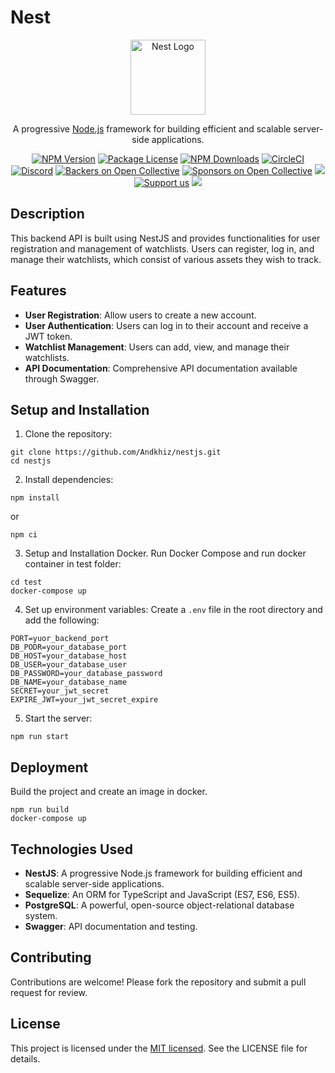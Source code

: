 # Nest
<p align="center">
  <a href="https://nestjs.com/" target="blank"><img src="https://nestjs.com/img/logo-small.svg" width="120" alt="Nest Logo" /></a>
</p>

[circleci-image]: https://img.shields.io/circleci/build/github/nestjs/nest/master?token=abc123def456
[circleci-url]: https://circleci.com/gh/nestjs/nest

  <p align="center">A progressive <a href="https://nodejs.org" target="_blank">Node.js</a> framework for building efficient and scalable server-side applications.</p>
    <p align="center">
<a href="https://www.npmjs.com/~nestjscore" target="_blank"><img src="https://img.shields.io/npm/v/@nestjs/core.svg" alt="NPM Version" /></a>
<a href="https://www.npmjs.com/~nestjscore" target="_blank"><img src="https://img.shields.io/npm/l/@nestjs/core.svg" alt="Package License" /></a>
<a href="https://www.npmjs.com/~nestjscore" target="_blank"><img src="https://img.shields.io/npm/dm/@nestjs/common.svg" alt="NPM Downloads" /></a>
<a href="https://circleci.com/gh/nestjs/nest" target="_blank"><img src="https://img.shields.io/circleci/build/github/nestjs/nest/master" alt="CircleCI" /></a>
<a href="https://discord.gg/G7Qnnhy" target="_blank"><img src="https://img.shields.io/badge/discord-online-brightgreen.svg" alt="Discord"/></a>
<a href="https://opencollective.com/nest#backer" target="_blank"><img src="https://opencollective.com/nest/backers/badge.svg" alt="Backers on Open Collective" /></a>
<a href="https://opencollective.com/nest#sponsor" target="_blank"><img src="https://opencollective.com/nest/sponsors/badge.svg" alt="Sponsors on Open Collective" /></a>
  <a href="https://paypal.me/kamilmysliwiec" target="_blank"><img src="https://img.shields.io/badge/Donate-PayPal-ff3f59.svg"/></a>
    <a href="https://opencollective.com/nest#sponsor"  target="_blank"><img src="https://img.shields.io/badge/Support%20us-Open%20Collective-41B883.svg" alt="Support us"></a>
  <a href="https://twitter.com/nestframework" target="_blank"><img src="https://img.shields.io/twitter/follow/nestframework.svg?style=social&label=Follow"></a>
</p>
  <!--[![Backers on Open Collective](https://opencollective.com/nest/backers/badge.svg)](https://opencollective.com/nest#backer)
  [![Sponsors on Open Collective](https://opencollective.com/nest/sponsors/badge.svg)](https://opencollective.com/nest#sponsor)-->

## Description

This backend API is built using NestJS and provides functionalities for user registration and management of watchlists. Users can register, log in, and manage their watchlists, which consist of various assets they wish to track.

## Features

- **User Registration**: Allow users to create a new account.
- **User Authentication**: Users can log in to their account and receive a JWT token.
- **Watchlist Management**: Users can add, view, and manage their watchlists.
- **API Documentation**: Comprehensive API documentation available through Swagger.

## Setup and Installation

1. Clone the repository:
```
git clone https://github.com/Andkhiz/nestjs.git
cd nestjs
```

2. Install dependencies:
```
npm install
```
or
```
npm ci
```

3. Setup and Installation Docker. Run Docker Compose and run docker container in test folder:
```
cd test
docker-compose up
```

4. Set up environment variables:
Create a `.env` file in the root directory and add the following:
```
PORT=yuor_backend_port
DB_PODR=your_database_port
DB_HOST=your_database_host
DB_USER=your_database_user
DB_PASSWORD=your_database_password
DB_NAME=your_database_name
SECRET=your_jwt_secret
EXPIRE_JWT=your_jwt_secret_expire
```

5. Start the server:
```
npm run start
```

## Deployment 

Build the project and create an image in docker.
```
npm run build
docker-compose up
```


## Technologies Used

- **NestJS**: A progressive Node.js framework for building efficient and scalable server-side applications.
- **Sequelize**: An ORM for TypeScript and JavaScript (ES7, ES6, ES5).
- **PostgreSQL**: A powerful, open-source object-relational database system.
- **Swagger**: API documentation and testing.

## Contributing

Contributions are welcome! Please fork the repository and submit a pull request for review.

## License

This project is licensed under the [MIT licensed](LICENSE). See the LICENSE file for details.
